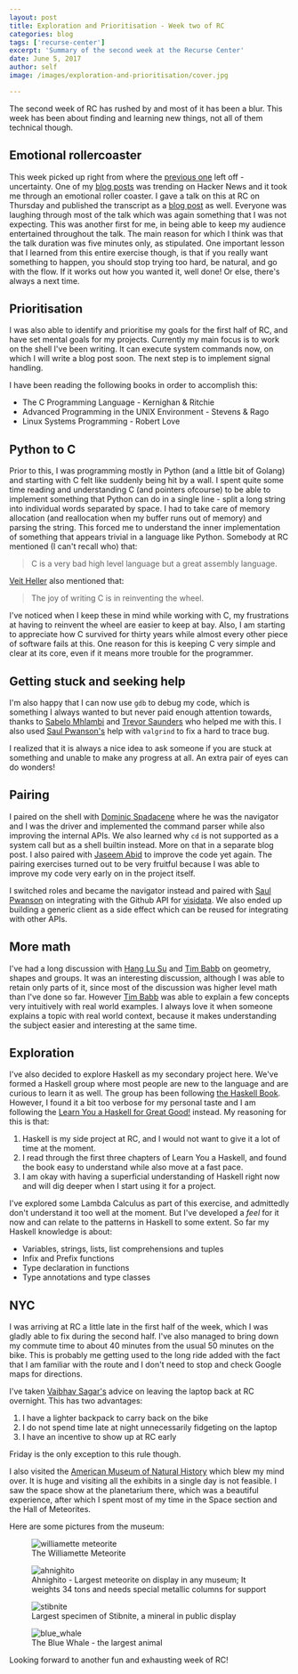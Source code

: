 ```yaml
---
layout: post
title: Exploration and Prioritisation - Week two of RC
categories: blog
tags: ['recurse-center']
excerpt: 'Summary of the second week at the Recurse Center'
date: June 5, 2017
author: self
image: /images/exploration-and-prioritisation/cover.jpg

---
```


The second week of RC has rushed by and most of it has been a
blur. This week has been about finding and learning new things, not
all of them technical though.

## Emotional rollercoaster

This week picked up right from where the
[previous one](/blog/uncertainty-intimidation-and-the-stupid-one-in-the-room/)
left off - uncertainty. One of my
[blog posts](/blog/writing-a-unix-shell-part-1/) was trending on
Hacker News and it took me through an emotional roller coaster. I gave
a talk on this at RC on Thursday and published the transcript as a
[blog post](/blog/getting-noticed-on-the-internet-and-what-to-do-about-it/)
as well. Everyone was laughing through most of the talk which was
again something that I was not expecting. This was another first for
me, in being able to keep my audience entertained throughout the
talk. The main reason for which I think was that the talk duration was
five minutes only, as stipulated. One important lesson that I learned
from this entire exercise though, is that if you really want something
to happen, you should stop trying too hard, be natural, and go with
the flow. If it works out how you wanted it, well done! Or else,
there's always a next time.

## Prioritisation

I was also able to identify and prioritise my goals for the first half
of RC, and have set mental goals for my projects. Currently my main
focus is to work on the shell I've been writing. It can execute system
commands now, on which I will write a blog post soon. The next step is
to implement signal handling.

I have been reading the following books in order to accomplish this:
* The C Programming Language - Kernighan & Ritchie
* Advanced Programming in the UNIX Environment - Stevens & Rago
* Linux Systems Programming - Robert Love

## Python to C

Prior to this, I was programming mostly in Python (and a little bit of
Golang) and starting with C felt like suddenly being hit by a wall. I
spent quite some time reading and understanding C (and pointers
ofcourse) to be able to implement something that Python can do in a
single line - split a long string into individual words separated by
space. I had to take care of memory allocation (and reallocation when
my buffer runs out of memory) and parsing the string. This forced me
to understand the inner implementation of something that appears
trivial in a language like Python. Somebody at RC mentioned (I can't
recall who) that:

> C is a very bad high level language but a great assembly language.

[Veit Heller](https://github.com/hellerve) also mentioned that:

> The joy of writing C is in reinventing the wheel.

I've noticed when I keep these in mind while working with C, my
frustrations at having to reinvent the wheel are easier to keep at
bay. Also, I am starting to appreciate how C survived for thirty years
while almost every other piece of software fails at this. One reason
for this is keeping C very simple and clear at its core, even if it
means more trouble for the programmer.

## Getting stuck and seeking help

I'm also happy that I can now use `gdb` to debug my code, which is
something I always wanted to but never paid enough attention towards,
thanks to [Sabelo Mhlambi](https://github.com/sabzo) and
[Trevor Saunders](https://github.com/tbsaunde) who helped me with
this. I also used [Saul Pwanson's](https://github.com/saulpw/) help
with `valgrind` to fix a hard to trace bug.

I realized that it is always a nice idea to ask someone if you are
stuck at something and unable to make any progress at all. An extra
pair of eyes can do wonders!

## Pairing

I paired on the shell with
[Dominic Spadacene](https://github.com/domspad) where he was the
navigator and 
I was the driver and implemented the command parser while also
improving the internal APIs. We also learned why `cd` is not supported
as a system call but as a shell builtin instead. More on that in a
separate blog post. I also paired with
[Jaseem Abid](https://github.com/jaseemabid) to improve the 
code yet again. The pairing exercises turned out to be very fruitful
because I was able to improve my code very early on in the project itself.

I switched roles and became the navigator instead and paired with
[Saul Pwanson](https://github.com/saulpw/) on integrating with the
Github API for [visidata](https://github.com/saulpw/visidata). We also
ended up building a generic client as a side effect which can be
reused for integrating with other APIs.


## More math

I've had a long discussion with
[Hang Lu Su](https://github.com/homeowmorphism) and
[Tim Babb](https://github.com/trbabb) on geometry, shapes and
groups. It was an interesting discussion, although I was able to
retain only parts of it, since most of the discussion was higher level
math than I've done so far. However
[Tim Babb](https://github.com/trbabb) was able to explain a few
concepts very intuitively with real world examples. I always love it
when someone explains a topic with real world context, because it
makes understanding the subject easier and interesting at the same
time.

## Exploration

I've also decided to explore Haskell as my secondary project
here. We've formed a Haskell group where most people are new to the
language and are curious to learn it as well. The group has been
following [the Haskell Book](http://haskellbook.com/). However, I
found it a bit too verbose for my personal taste and I am following
the
[Learn You a Haskell for Great Good!](http://learnyouahaskell.com/)
instead. My reasoning for this is that:

1. Haskell is my side project at RC, and I would not want to give it a
   lot of time at the moment.
2. I read through the first three chapters of Learn You a Haskell, and
   found the book easy to understand while also move at a fast pace.
3. I am okay with having a superficial understanding of Haskell right now
   and will dig deeper when I start using it for a project.

I've explored some Lambda Calculus as part of this exercise, and
admittedly don't understand it too well at the moment. But I've
developed a _feel_ for it now and can relate to the patterns in
Haskell to some extent. So far my Haskell knowledge is about:

* Variables, strings, lists, list comprehensions and tuples
* Infix and Prefix functions
* Type declaration in functions
* Type annotations and type classes

## NYC

I was arriving at RC a little late in the first half of the week,
which I was gladly able to fix during the second half. I've also
managed to bring down my commute time to about 40 minutes from the
usual 50 minutes on the bike. This is probably me getting used to the
long ride added with the fact that I am familiar with the route and I
don't need to stop and check Google maps for directions.

I've taken [Vaibhav Sagar's](https://github.com/vaibhavsagar) advice
on leaving the laptop back at RC overnight. This has two advantages:

1. I have a lighter backpack to carry back on the bike
2. I do not spend time late at night unnecessarily fidgeting on the
 laptop
3. I have an incentive to show up at RC early

Friday is the only exception to this rule though.

I also visited the
[American Museum of Natural History](https://www.amnh.org/) which blew
my mind over. It is huge and visiting all the exhibits in a single day
is not feasible. I saw the space show at the planetarium there, which
was a beautiful experience, after which I spent most of my time in the
Space section and the Hall of Meteorites.

Here are some pictures from the museum:

<figure>
	<img src="{{ site.url }}/images/exploration-and-prioritisation/williamette.jpg" alt="williamette meteorite" />
	<figcaption>The Williamette Meteorite</figcaption>
</figure>

<figure>
	<img src="{{ site.url }}/images/exploration-and-prioritisation/ahnighito.jpg" alt="ahnighito" />
	<figcaption>Ahnighito - Largest meteorite on display in any
	museum; It weights 34 tons and needs special metallic columns for support</figcaption>
</figure>

<figure>
	<img src="{{ site.url }}/images/exploration-and-prioritisation/stibnite.jpg" alt="stibnite" />
	<figcaption>Largest specimen of Stibnite, a mineral in public display</figcaption>
</figure>

<figure>
	<img src="{{ site.url }}/images/exploration-and-prioritisation/blue_whale.jpg" alt="blue_whale" />
	<figcaption>The Blue Whale - the largest animal</figcaption>
</figure>

Looking forward to another fun and exhausting week of RC!
